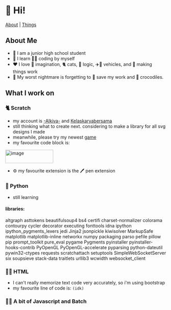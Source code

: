 # 👋 Hi!

<a href="#about-me">About</a> |
<a href="#what-i-work-on"> Things </a>

<!--
**AlkivaAdiarsa/AlkivaAdiarsa** is a ✨ _special_ ✨ repository because its `README.md` (this file) appears on your GitHub profile.
-->

## About Me
  
 - 🏫 I am a junior high school student
 - 📖 I learn 👨‍💻 coding by myself
 - ❤️ I love 💭 imagination, 🐈 cats, 🧩 logic, ✈️🚗 vehicles, and 🔧 making things work
 - 👻 My worst nightmare is forgetting to 📁 save my work and 🐊 crocodiles.


## What I work on

### 🐈 Scratch
- my account is [-Alkiva-](https://scratch.mit.edu/users/-Alkiva-) and [Kelaskaryabersama](https://scratch.mit.edu/users/kelaskaryabersama)
- still thinking what to create next. considering to make a library for all svg designs I made
- meanwhile, please try my newest [game](https://alkivaadiarsa.github.io/greenscratch.html)
- my favourite code block is:
<img width="150" height="42" alt="image" src="https://github.com/user-attachments/assets/41ca9690-f0db-48f3-af4d-3c9801aaea31" />

- ⚙️ my favourite extension is the 🖊️ pen extension


### 🐍 Python
- still learning
#### libraries:
<p>
altgraph
asttokens
beautifulsoup4
bs4
certifi
charset-normalizer
colorama
contourpy
cycler
decorator
executing
fonttools
idna
ipython
ipython_pygments_lexers
jedi
Jinja2
jsonpickle
kiwisolver
MarkupSafe
matplotlib
matplotlib-inline
networkx
numpy
packaging
parso
pefile
pillow
pip
prompt_toolkit
pure_eval
pygame
Pygments
pyinstaller
pyinstaller-hooks-contrib
PyOpenGL
PyOpenGL-accelerate pyparsing
python-dateutil pywin32-ctypes
requests scratchattach
setuptools SimpleWebSocketServer
six soupsieve
stack-data traitlets urllib3 wcwidth websocket_client 
</p>

### 👨‍💻 HTML
 - I can't really memorize text code very accurately, so i'm using bootstrap
 - my favourite line of code is: ``` (idk) ```

### 👨‍💻 A bit of Javascript and Batch
  

